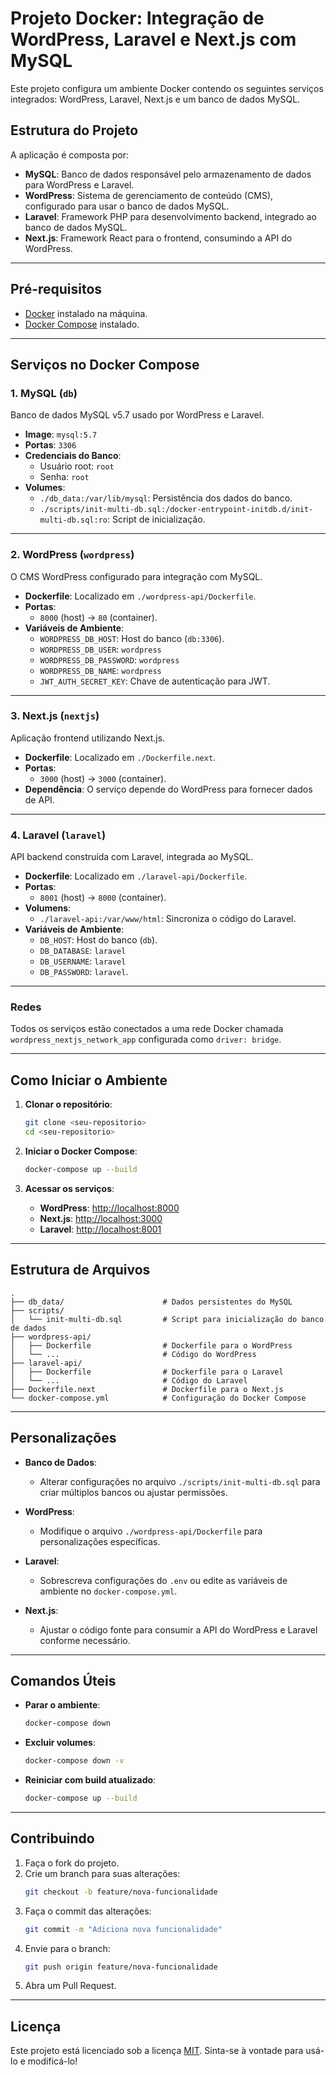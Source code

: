 # Projeto Docker: Integração de WordPress, Laravel e Next.js com MySQL

Este projeto configura um ambiente Docker contendo os seguintes serviços integrados: WordPress, Laravel, Next.js e um banco de dados MySQL.

## Estrutura do Projeto

A aplicação é composta por:

- **MySQL**: Banco de dados responsável pelo armazenamento de dados para WordPress e Laravel.
- **WordPress**: Sistema de gerenciamento de conteúdo (CMS), configurado para usar o banco de dados MySQL.
- **Laravel**: Framework PHP para desenvolvimento backend, integrado ao banco de dados MySQL.
- **Next.js**: Framework React para o frontend, consumindo a API do WordPress.

---

## Pré-requisitos

- [Docker](https://www.docker.com/) instalado na máquina.
- [Docker Compose](https://docs.docker.com/compose/) instalado.

---

## Serviços no Docker Compose

### 1. **MySQL (`db`)**
Banco de dados MySQL v5.7 usado por WordPress e Laravel.

- **Image**: `mysql:5.7`
- **Portas**: `3306`
- **Credenciais do Banco**:
    - Usuário root: `root`
    - Senha: `root`
- **Volumes**:
    - `./db_data:/var/lib/mysql`: Persistência dos dados do banco.
    - `./scripts/init-multi-db.sql:/docker-entrypoint-initdb.d/init-multi-db.sql:ro`: Script de inicialização.

---

### 2. **WordPress (`wordpress`)**
O CMS WordPress configurado para integração com MySQL.

- **Dockerfile**: Localizado em `./wordpress-api/Dockerfile`.
- **Portas**:
    - `8000` (host) → `80` (container).
- **Variáveis de Ambiente**:
    - `WORDPRESS_DB_HOST`: Host do banco (`db:3306`).
    - `WORDPRESS_DB_USER`: `wordpress`
    - `WORDPRESS_DB_PASSWORD`: `wordpress`
    - `WORDPRESS_DB_NAME`: `wordpress`
    - `JWT_AUTH_SECRET_KEY`: Chave de autenticação para JWT.

---

### 3. **Next.js (`nextjs`)**
Aplicação frontend utilizando Next.js.

- **Dockerfile**: Localizado em `./Dockerfile.next`.
- **Portas**:
    - `3000` (host) → `3000` (container).
- **Dependência**: O serviço depende do WordPress para fornecer dados de API.

---

### 4. **Laravel (`laravel`)**
API backend construída com Laravel, integrada ao MySQL.

- **Dockerfile**: Localizado em `./laravel-api/Dockerfile`.
- **Portas**:
    - `8001` (host) → `8000` (container).
- **Volumens**:
    - `./laravel-api:/var/www/html`: Sincroniza o código do Laravel.
- **Variáveis de Ambiente**:
    - `DB_HOST`: Host do banco (`db`).
    - `DB_DATABASE`: `laravel`
    - `DB_USERNAME`: `laravel`
    - `DB_PASSWORD`: `laravel`.

---

### Redes

Todos os serviços estão conectados a uma rede Docker chamada `wordpress_nextjs_network_app` configurada como `driver: bridge`.

---

## Como Iniciar o Ambiente

1. **Clonar o repositório**:
   ```bash
   git clone <seu-repositorio>
   cd <seu-repositorio>
   ```

2. **Iniciar o Docker Compose**:
   ```bash
   docker-compose up --build
   ```

3. **Acessar os serviços**:

    - **WordPress**: [http://localhost:8000](http://localhost:8000)
    - **Next.js**: [http://localhost:3000](http://localhost:3000)
    - **Laravel**: [http://localhost:8001](http://localhost:8001)

---

## Estrutura de Arquivos

```plaintext
.
├── db_data/                      # Dados persistentes do MySQL
├── scripts/
│   └── init-multi-db.sql         # Script para inicialização do banco de dados
├── wordpress-api/
│   ├── Dockerfile                # Dockerfile para o WordPress
│   └── ...                       # Código do WordPress
├── laravel-api/
│   ├── Dockerfile                # Dockerfile para o Laravel
│   └── ...                       # Código do Laravel
├── Dockerfile.next               # Dockerfile para o Next.js
└── docker-compose.yml            # Configuração do Docker Compose
```

---

## Personalizações

- **Banco de Dados**:
    - Alterar configurações no arquivo `./scripts/init-multi-db.sql` para criar múltiplos bancos ou ajustar permissões.

- **WordPress**:
    - Modifique o arquivo `./wordpress-api/Dockerfile` para personalizações específicas.

- **Laravel**:
    - Sobrescreva configurações do `.env` ou edite as variáveis de ambiente no `docker-compose.yml`.

- **Next.js**:
    - Ajustar o código fonte para consumir a API do WordPress e Laravel conforme necessário.

---

## Comandos Úteis

- **Parar o ambiente**:
  ```bash
  docker-compose down
  ```

- **Excluir volumes**:
  ```bash
  docker-compose down -v
  ```

- **Reiniciar com build atualizado**:
  ```bash
  docker-compose up --build
  ```

---

## Contribuindo

1. Faça o fork do projeto.
2. Crie um branch para suas alterações:
   ```bash
   git checkout -b feature/nova-funcionalidade
   ```
3. Faça o commit das alterações:
   ```bash
   git commit -m "Adiciona nova funcionalidade"
   ```
4. Envie para o branch:
   ```bash
   git push origin feature/nova-funcionalidade
   ```
5. Abra um Pull Request.

---

## Licença

Este projeto está licenciado sob a licença [MIT](LICENSE). Sinta-se à vontade para usá-lo e modificá-lo!